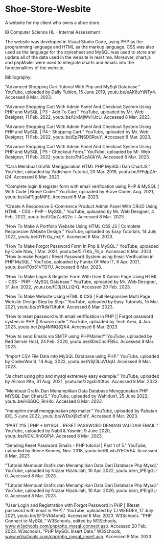 # Shoe-Store-Wesbite
A website for my client who owns a shoe store. 

IB Computer Science HL - Internal Assessment 

The website was developed in Visual Studio Code, using PHP as the programming language and HTML as the markup language. CSS was also used as the language for the stylesheet and MySQL was used to store and update all of the data used in the website in real time. Moreover, chart.js and phpMailer were used to integrate charts and emails into the functionalities of the website. 

Bibliography:

"Advanced Shopping Cart Tutorial With Php and MySqli Database." YouTube, uploaded by Daily Tuition, 15 June 2019, youtu.be/eAK8uYtNTy4. Accessed 8 Mar. 2023.

"Advance Shopping Cart With Admin Panel And Checkout System Using PHP and MySQL | P3 - Add To Cart." YouTube, uploaded by Mr. Web Designer, 11 Feb. 2022, youtu.be/UlxMjWvHJcU. Accessed 8 Mar. 2023.

"Advance Shopping Cart With Admin Panel And Checkout System Using PHP and MySQL | P4 - Shopping Cart." YouTube, uploaded by Mr. Web Designer, 11 Feb. 2022, youtu.be/Ep7NSDSRouY. Accessed 8 Mar. 2023.

"Advance Shopping Cart With Admin Panel And Checkout System Using PHP and MySQL | P5 - Checkout Form." YouTube, uploaded by Mr. Web Designer, 11 Feb. 2022, youtu.be/o7hfGcAGkYA. Accessed 8 Mar. 2023.

"Cara Membuat Grafik Menggunakan HTML PHP MySQLi Dan ChartJS." YouTube, uploaded by Yadishare Tutorial, 20 Mar. 2019, youtu.be/fFFdpZA-i24. Accessed 8 Mar. 2023.

"Complete login & register form with email verification using PHP & MySQL | With Code | Brave Coder." YouTube, uploaded by Brave Coder, Aug. 2021, youtu.be/JaP1jgoMtFE. Accessed 8 Mar. 2023.

"Create A Responsive E-Commerce Product Admin Panel With CRUD Using HTML - CSS - PHP - MySQL." YouTube, uploaded by Mr. Web Designer, 4 Feb. 2022, youtu.be/UQpZJdQ2o-I. Accessed 8 Mar. 2023.

"How To Make A Portfolio Website Using HTML CSS JS | Complete Responsive Website Design." YouTube, uploaded by Easy Tutorials, 14 July 2022, youtu.be/0YFrGy_mzjY. Accessed 8 Mar. 2023.

"How To Make Forgot Password Form In Php & MySQL." YouTube, uploaded by Code Now, 1 Mar. 2021, youtu.be/5iITKb_76_o. Accessed 8 Mar. 2023.
"How to make Forgot / Reset Password System using Email Verification in PHP MySQL." YouTube, uploaded by Funda Of Web IT, 6 Apr. 2021, youtu.be/nT0x51VTD7U. Accessed 8 Mar. 2023.

"How To Make Login & Register Form With User & Admin Page Using HTML - CSS - PHP - MySQL Database." YouTube, uploaded by Mr. Web Designer, 31 Jan. 2022, youtu.be/fC3j2U_UZrQ. Accessed 20 Feb. 2023.

"How To Make Website Using HTML & CSS | Full Responsive Multi Page Website Design Step by Step." YouTube, uploaded by Easy Tutorials, 15 Mar. 2021, youtu.be/oYRda7UtuhA. Accessed 8 Mar. 2023.

"How to reset password with email verification in PHP || Forgot password system in PHP || Source code." YouTube, uploaded by Tech Area, 4 Jan. 2023, youtu.be/2dg4MNQ82K4. Accessed 8 Mar. 2023.

"How to send Emails via SMTP using PHPMailer?" YouTube, uploaded by Red Server Host, 24 Feb. 2020, youtu.be/8DwCnclFB5c. Accessed 8 Mar. 2023.

"Import CSV File Data into MySQL Database using PHP." YouTube, uploaded by CodexWorld, 14 Aug. 2022, youtu.be/NSjI3LuVUqU. Accessed 8 Mar. 2023.

"Js chart using php and mysql extremely easy example." YouTube, uploaded by Alimon Pito, 31 Aug. 2021, youtu.be/2zgxbiX0tbs. Accessed 8 Mar. 2023.

"Membuat Grafik Dan Menampilkan Data Database Menggunakan PHP MYSQL Dan ChartJS." YouTube, uploaded by Wahidun1, 25 June 2022, youtu.be/H6SGO_RnHIo. Accessed 8 Mar. 2023.

"mengirim email menggunakan php mailer." YouTube, uploaded by Pahatan iDE, 5 June 2022, youtu.be/WDsXj9z5niY. Accessed 8 Mar. 2023.

"PART #15 | PHP + MYSQL : RESET PASSWORD DENGAN VALIDASI EMAIL." YouTube, uploaded by Nabil & Yasmin, 9 June 2020, youtu.be/NCV_RnOGPj4. Accessed 8 Mar. 2023.

"Sending Reset Password Emails - PHP tutorial | Part 1 of 5." YouTube, uploaded by Reece Kenney, Nov. 2018, youtu.be/BLwhJYEOVE4. Accessed 8 Mar. 2023.

"Tutorial Membuat Grafik dan Menampilkan Data Dari Database Php Mysql." YouTube, uploaded by Nizzar Hizatullah, 10 Apr. 2022, youtu.be/n_tPEIgGL-0. Accessed 8 Mar. 2023.

"Tutorial Membuat Grafik dan Menampilkan Data Dari Database Php Mysql." YouTube, uploaded by Nizzar Hizatullah, 10 Apr. 2020, youtu.be/n_tPEIgGL-0. Accessed 8 Mar. 2023.

"User Login and Registration with Forgot Password in PHP | (Reset password with email in PHP)." YouTube, uploaded by TJ WEBDEV, 17 July 2021, youtu.be/SFTrVfd4omQ. Accessed 8 Mar. 2023.
W3Schools. "PHP Connect to MySQL." W3Schools, edited by W3Schools, www.w3schools.com/php/php_mysql_connect.asp. Accessed 20 Feb. 2023.
W3schools. "PHP MySQL Insert Data." W3Schools, www.w3schools.com/php/php_mysql_insert.asp. Accessed 8 Mar. 2023.
